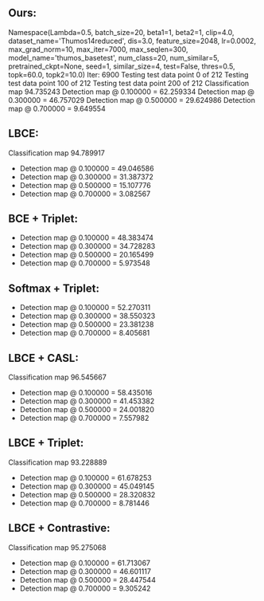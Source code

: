 ## Ours:
Namespace(Lambda=0.5, batch_size=20, beta1=1, beta2=1, clip=4.0, dataset_name='Thumos14reduced', dis=3.0, feature_size=2048, lr=0.0002, max_grad_norm=10, max_iter=7000, max_seqlen=300, model_name='thumos_basetest', num_class=20, num_similar=5, pretrained_ckpt=None, seed=1, similar_size=4, test=False, thres=0.5, topk=60.0, topk2=10.0)
Iter: 6900
Testing test data point 0 of 212
Testing test data point 100 of 212
Testing test data point 200 of 212
Classification map 94.735243
Detection map @ 0.100000 = 62.259334
Detection map @ 0.300000 = 46.757029
Detection map @ 0.500000 = 29.624986
Detection map @ 0.700000 = 9.649554

## LBCE:
Classification map 94.789917
- Detection map @ 0.100000 = 49.046586
- Detection map @ 0.300000 = 31.387372
- Detection map @ 0.500000 = 15.107776
- Detection map @ 0.700000 = 3.082567



## BCE + Triplet:
- Detection map @ 0.100000 = 48.383474
- Detection map @ 0.300000 = 34.728283
- Detection map @ 0.500000 = 20.165499
- Detection map @ 0.700000 = 5.973548

## Softmax + Triplet:
- Detection map @ 0.100000 = 52.270311
- Detection map @ 0.300000 = 38.550323
- Detection map @ 0.500000 = 23.381238
- Detection map @ 0.700000 = 8.405681

## LBCE + CASL:
Classification map 96.545667
- Detection map @ 0.100000 = 58.435016
- Detection map @ 0.300000 = 41.453382
- Detection map @ 0.500000 = 24.001820
- Detection map @ 0.700000 = 7.557982

## LBCE + Triplet:
Classification map 93.228889
- Detection map @ 0.100000 = 61.678253
- Detection map @ 0.300000 = 45.049145
- Detection map @ 0.500000 = 28.320832
- Detection map @ 0.700000 = 8.781446


## LBCE + Contrastive:
Classification map 95.275068
- Detection map @ 0.100000 = 61.713067
- Detection map @ 0.300000 = 46.601117
- Detection map @ 0.500000 = 28.447544
- Detection map @ 0.700000 = 9.305242
